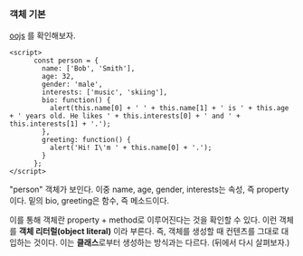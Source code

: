 ### 객체 기본

[oojs](./oojs.html) 를 확인해보자.

    <script>
          const person = {
            name: ['Bob', 'Smith'],
            age: 32,
            gender: 'male',
            interests: ['music', 'skiing'],
            bio: function() {
              alert(this.name[0] + ' ' + this.name[1] + ' is ' + this.age + ' years old. He likes ' + this.interests[0] + ' and ' + this.interests[1] + '.');
            },
            greeting: function() {
              alert('Hi! I\'m ' + this.name[0] + '.');
            }
          };
    </script>

"person" 객체가 보인다. 이중 name, age, gender, interests는 속성, 즉 property이다. 밑의 bio, greeting은 함수, 즉 메소드이다.

이를 통해 객체란 property + method로 이루어진다는 것을 확인할 수 있다. 이런 객체를 **객체 리터럴(object literal)** 이라 부른다. 즉, 객체를 생성할 때 컨텐츠를 그대로 대입하는 것이다. 이는 **클래스**로부터 생성하는 방식과는 다르다. (뒤에서 다시 살펴보자.)


